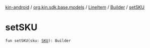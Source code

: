 [kin-android](../../../index.md) / [org.kin.sdk.base.models](../../index.md) / [LineItem](../index.md) / [Builder](index.md) / [setSKU](./set-s-k-u.md)

# setSKU

`fun setSKU(sku: `[`SKU`](../../-s-k-u/index.md)`): Builder`